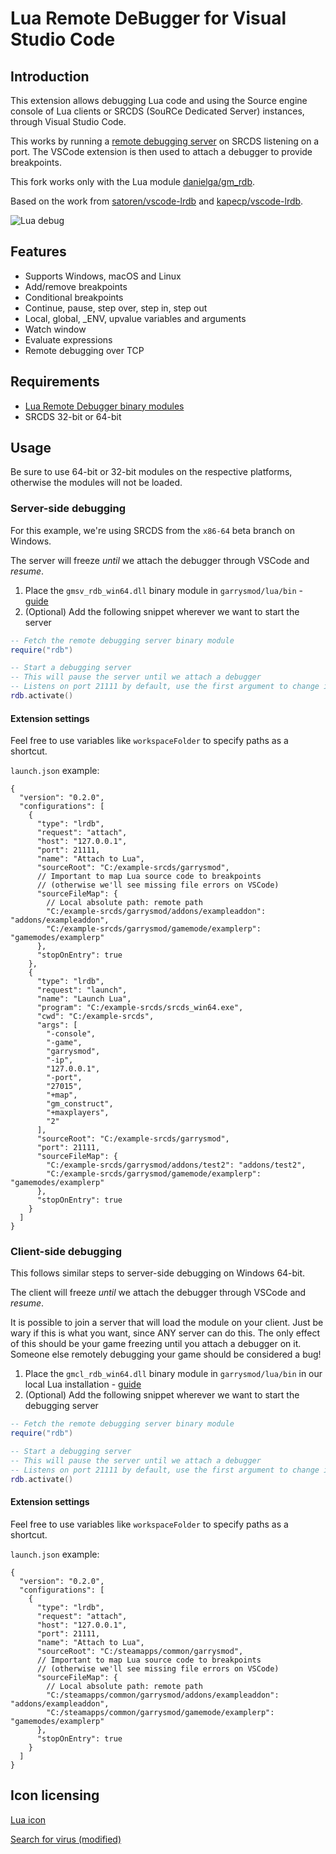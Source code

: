 # Lua Remote DeBugger for Visual Studio Code

## Introduction

This extension allows debugging Lua code and using the Source engine console
of Lua clients or SRCDS (SouRCe Dedicated Server) instances,
through Visual Studio Code.

This works by running a [remote debugging server](https://github.com/danielga/gm_rdb)
on SRCDS listening on a port. The VSCode extension is then used to attach a
debugger to provide breakpoints.

This fork works only with the Lua module
[danielga/gm_rdb](https://github.com/danielga/gm_rdb).

Based on the work from
[satoren/vscode-lrdb](https://github.com/satoren/vscode-lrdb) and
[kapecp/vscode-lrdb](https://github.com/kapecp/vscode-lrdb).

![Lua debug](https://raw.githubusercontent.com/danielga/vscode-lrdb/master/images/lrdb.gif)

## Features

- Supports Windows, macOS and Linux
- Add/remove breakpoints
- Conditional breakpoints
- Continue, pause, step over, step in, step out
- Local, global, \_ENV, upvalue variables and arguments
- Watch window
- Evaluate expressions
- Remote debugging over TCP

## Requirements

- [Lua Remote Debugger binary modules](https://github.com/danielga/gm_rdb/releases)
- SRCDS 32-bit or 64-bit

## Usage

Be sure to use 64-bit or 32-bit modules on the respective platforms, otherwise
the modules will not be loaded.

### Server-side debugging

For this example, we're using SRCDS from the `x86-64` beta branch on Windows.

The server will freeze _until_ we attach the debugger through VSCode and _resume_.

1. Place the `gmsv_rdb_win64.dll` binary module in `garrysmod/lua/bin` - [guide](https://wiki.facepunch.com/gmod/Creating_Binary_Modules)
2. (Optional) Add the following snippet wherever we want to start the server

```lua
-- Fetch the remote debugging server binary module
require("rdb")

-- Start a debugging server
-- This will pause the server until we attach a debugger
-- Listens on port 21111 by default, use the first argument to change it
rdb.activate()
```

#### Extension settings

Feel free to use variables like `workspaceFolder` to specify paths as a shortcut.

`launch.json` example:

```jsonc
{
  "version": "0.2.0",
  "configurations": [
    {
      "type": "lrdb",
      "request": "attach",
      "host": "127.0.0.1",
      "port": 21111,
      "name": "Attach to Lua",
      "sourceRoot": "C:/example-srcds/garrysmod",
      // Important to map Lua source code to breakpoints
      // (otherwise we'll see missing file errors on VSCode)
      "sourceFileMap": {
        // Local absolute path: remote path
        "C:/example-srcds/garrysmod/addons/exampleaddon": "addons/exampleaddon",
        "C:/example-srcds/garrysmod/gamemode/examplerp": "gamemodes/examplerp"
      },
      "stopOnEntry": true
    },
    {
      "type": "lrdb",
      "request": "launch",
      "name": "Launch Lua",
      "program": "C:/example-srcds/srcds_win64.exe",
      "cwd": "C:/example-srcds",
      "args": [
        "-console",
        "-game",
        "garrysmod",
        "-ip",
        "127.0.0.1",
        "-port",
        "27015",
        "+map",
        "gm_construct",
        "+maxplayers",
        "2"
      ],
      "sourceRoot": "C:/example-srcds/garrysmod",
      "port": 21111,
      "sourceFileMap": {
        "C:/example-srcds/garrysmod/addons/test2": "addons/test2",
        "C:/example-srcds/garrysmod/gamemode/examplerp": "gamemodes/examplerp"
      },
      "stopOnEntry": true
    }
  ]
}
```

### Client-side debugging

This follows similar steps to server-side debugging on Windows 64-bit.

The client will freeze _until_ we attach the debugger through VSCode and _resume_.

It is possible to join a server that will load the module on your client.
Just be wary if this is what you want, since ANY server can do this.
The only effect of this should be your game freezing until you attach a debugger
on it. Someone else remotely debugging your game should be considered a bug!

1. Place the `gmcl_rdb_win64.dll` binary module in `garrysmod/lua/bin` in our
   local Lua installation - [guide](https://wiki.facepunch.com/gmod/Creating_Binary_Modules)
1. (Optional) Add the following snippet wherever we want to start the debugging server

```lua
-- Fetch the remote debugging server binary module
require("rdb")

-- Start a debugging server
-- This will pause the server until we attach a debugger
-- Listens on port 21111 by default, use the first argument to change it
rdb.activate()
```

#### Extension settings

Feel free to use variables like `workspaceFolder` to specify paths as a shortcut.

`launch.json` example:

```jsonc
{
  "version": "0.2.0",
  "configurations": [
    {
      "type": "lrdb",
      "request": "attach",
      "host": "127.0.0.1",
      "port": 21111,
      "name": "Attach to Lua",
      "sourceRoot": "C:/steamapps/common/garrysmod",
      // Important to map Lua source code to breakpoints
      // (otherwise we'll see missing file errors on VSCode)
      "sourceFileMap": {
        // Local absolute path: remote path
        "C:/steamapps/common/garrysmod/addons/exampleaddon": "addons/exampleaddon",
        "C:/steamapps/common/garrysmod/gamemode/examplerp": "gamemodes/examplerp"
      },
      "stopOnEntry": true
    }
  ]
}
```

## Icon licensing

[Lua icon](https://www.lua.org/images)

[Search for virus (modified)](https://www.flaticon.com/free-icon/search-for-virus_95496)

